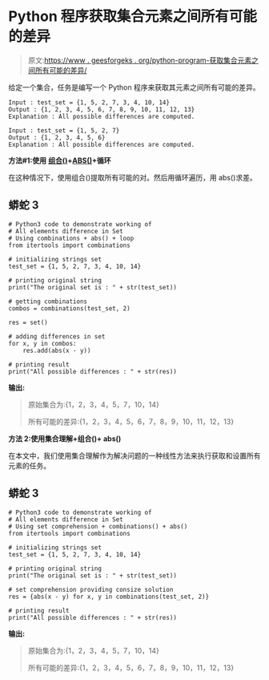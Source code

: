 # Python 程序获取集合元素之间所有可能的差异

> 原文:[https://www . geesforgeks . org/python-program-获取集合元素之间所有可能的差异/](https://www.geeksforgeeks.org/python-program-to-get-all-possible-differences-between-set-elements/)

给定一个集合，任务是编写一个 Python 程序来获取其元素之间所有可能的差异。

```
Input : test_set = {1, 5, 2, 7, 3, 4, 10, 14}
Output : {1, 2, 3, 4, 5, 6, 7, 8, 9, 10, 11, 12, 13}
Explanation : All possible differences are computed.

Input : test_set = {1, 5, 2, 7}
Output : {1, 2, 3, 4, 5, 6}
Explanation : All possible differences are computed.
```

**方法#1:使用** [**组合()**](https://www.geeksforgeeks.org/python-itertools-combinations-function/)**+**[**ABS()**](https://www.geeksforgeeks.org/abs-in-python/)**+循环**

在这种情况下，使用组合()提取所有可能的对。然后用循环遍历，用 abs()求差。

## 蟒蛇 3

```
# Python3 code to demonstrate working of
# All elements difference in Set
# Using combinations + abs() + loop
from itertools import combinations

# initializing strings set
test_set = {1, 5, 2, 7, 3, 4, 10, 14}

# printing original string
print("The original set is : " + str(test_set))

# getting combinations
combos = combinations(test_set, 2)

res = set()

# adding differences in set
for x, y in combos:
    res.add(abs(x - y))

# printing result
print("All possible differences : " + str(res))
```

**输出:**

> 原始集合为:{1，2，3，4，5，7，10，14}
> 
> 所有可能的差异:{1，2，3，4，5，6，7，8，9，10，11，12，13}

**方法 2:使用集合理解+组合()+ abs()**

在本文中，我们使用集合理解作为解决问题的一种线性方法来执行获取和设置所有元素的任务。

## 蟒蛇 3

```
# Python3 code to demonstrate working of
# All elements difference in Set
# Using set comprehension + combinations() + abs()
from itertools import combinations

# initializing strings set
test_set = {1, 5, 2, 7, 3, 4, 10, 14}

# printing original string
print("The original set is : " + str(test_set))

# set comprehension providing consize solution
res = {abs(x - y) for x, y in combinations(test_set, 2)}

# printing result
print("All possible differences : " + str(res))
```

**输出:**

> 原始集合为:{1，2，3，4，5，7，10，14}
> 
> 所有可能的差异:{1，2，3，4，5，6，7，8，9，10，11，12，13}